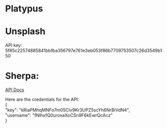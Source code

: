 # Platypus

# Unsplash
API key: 5f85c22574885841bbfba356797e761e3eb053f86b7709753507c26d3549b150


# Sherpa:
<a href="http://apidocsv2.joinsherpa.com">API Docs</a>

Here are the credentials for the API: <br>
{ <br>
    "key": "kRiaPMhqMNFo7m05Clv9Kr3UPZ5scYh6NrBiVdN4", <br>
    "username": "fNlhxfQ0uroxaXoCSn9F6kEwrQcAcz" <br>
}
